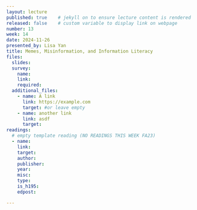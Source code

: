 ```yaml
---
layout: lecture
published: true    # jekyll on to ensure lecture content is rendered
released: false    # custom variable to display link on webpage
number: 13
week: 14
date: 2024-11-26
presented_by: Lisa Yan
title: Memes, Misinformation, and Information Literacy
files:
  slides:
  survey:
    name:
    link: 
    required:
  additional_files:
    - name: A link
      link: https://example.com
      target: #or leave empty
    - name: another link
      link: asdf
      target:
readings:
  # empty template reading (NO READINGS THIS WEEK FA23)
  - name: 
    link:
    target:
    author:
    publisher: 
    year: 
    misc: 
    type: 
    is_h195: 
    edpost:

---
```


<!-- information here -->
